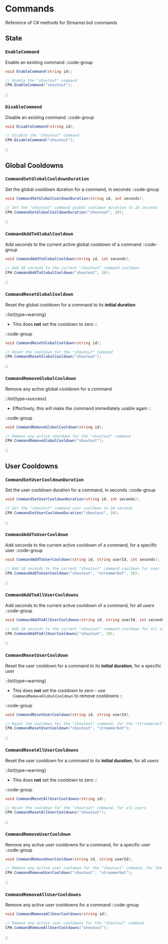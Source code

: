 # Commands
Reference of C# methods for Streamer.bot commands

## State
### `EnableCommand`
Enable an existing command
::code-group
  ```csharp [Method]
  void EnableCommand(string id);
  ```
  ```csharp [Example]
  // Enable the "shoutout" command
  CPH.EnableCommand("shoutout");
  ```
::

### `DisableCommand`
Disable an existing command
::code-group
  ```csharp [Method]
  void DisableCommand(string id);
  ```
  ```csharp [Example]
  // Disable the "shoutout" command
  CPH.DisableCommand("shoutout");
  ```
::

## Global Cooldowns
### `CommandSetGlobalCooldownDuration`
Set the global cooldown duration for a command, in seconds
::code-group
  ```csharp [Method]
  void CommandSetGlobalCooldownDuration(string id, int seconds);
  ```
  ```csharp [Example]
  // Set the "shoutout" command global cooldown duration to 10 seconds
  CPH.CommandSetGlobalCooldownDuration("shoutout", 10);
  ```
::

### `CommandAddToGlobalCooldown`
Add seconds to the current active global cooldown of a command
::code-group
  ```csharp [Method]
  void CommandAddToGlobalCooldown(string id, int seconds);
  ```
  ```csharp [Example]
  // Add 10 seconds to the current "shoutout" command cooldown
  CPH.CommandAddToGlobalCooldown("shoutout", 10);
  ```
::

### `CommandResetGlobalCooldown`
Reset the global cooldown for a command to its **initial duration**

::list{type=warning}
- This does **not** set the cooldown to zero
::

::code-group
  ```csharp [Method]
  void CommandResetGlobalCooldown(string id);
  ```
  ```csharp [Example]
  // Reset the cooldown for the "shoutout" command
  CPH.CommandResetGlobalCooldown("shoutout");
  ```
::

### `CommandRemoveGlobalCooldown`
Remove any active global cooldown for a command

::list{type=success}
- Effectively, this will make the command immediately usable again
::

::code-group
  ```csharp [Method]
  void CommandRemoveGlobalCooldown(string id);
  ```
  ```csharp [Example]
  // Remove any active cooldown for the "shoutout" command
  CPH.CommandRemoveGlobalCooldown("shoutout");
  ```
::

## User Cooldowns
### `CommandSetUserCooldownDuration`
Set the user cooldown duration for a command, in seconds
::code-group
  ```csharp [Method]
  void CommandSetUserCooldownDuration(string id, int seconds);
  ```
  ```csharp [Example]
  // Set the "shoutout" command user cooldown to 10 seconds
  CPH.CommandSetUserCooldownDuration("shoutout", 10);
  ```
::

### `CommandAddToUserCooldown`
Add seconds to the current active cooldown of a command, for a specific user
::code-group
  ```csharp [Method]
  void CommandAddToUserCooldown(string id, string userId, int seconds);
  ```
  ```csharp [Example]
  // Add 10 seconds to the current "shoutout" command cooldown for user "streamerbot"
  CPH.CommandAddToUserCooldown("shoutout", "streamerbot", 10);
  ```
::

### `CommandAddToAllUserCooldowns`
Add seconds to the current active cooldown of a command, for all users
::code-group
  ```csharp [Method]
  void CommandAddToAllUserCooldowns(string id, string userId, int seconds);
  ```
  ```csharp [Example]
  // Add 10 seconds to the current "shoutout" command cooldown for all users
  CPH.CommandAddToAllUserCooldowns("shoutout", 10);
  ```
::

### `CommandResetUserCooldown`
Reset the user cooldown for a command to its **initial duration**, for a specific user

::list{type=warning}
- This does **not** set the cooldown to zero - use `CommandRemoveGlobalCooldown` to remove cooldowns
::

::code-group
  ```csharp [Method]
  void CommandResetUserCooldown(string id, string userId);
  ```
  ```csharp [Example]
  // Reset the cooldown for the "shoutout" command, for the "streamerbot" user
  CPH.CommandResetUserCooldown("shoutout", "streamerbot");
  ```
::

### `CommandResetAllUserCooldowns`
Reset the user cooldown for a command to its **initial duration**, for all users

::list{type=warning}
- This does **not** set the cooldown to zero
::

::code-group
  ```csharp [Method]
  void CommandResetAllUserCooldowns(string id);
  ```
  ```csharp [Example]
  // Reset the cooldown for the "shoutout" command, for all users
  CPH.CommandResetAllUserCooldowns("shoutout");
  ```
::

### `CommandRemoveUserCooldown`
Remove any active user cooldowns for a command, for a specific user
::code-group
  ```csharp [Method]
  void CommandRemoveUserCooldown(string id, string userId);
  ```
  ```csharp [Example]
  // Remove any active user cooldown for the "shoutout" command, for the "streamerbot" user
  CPH.CommandRemoveUserCooldown("shoutout", "streamerbot");
  ```
::

### `CommandRemoveAllUserCooldowns`
Remove any active user cooldowns for a command
::code-group
  ```csharp [Method]
  void CommandRemoveAllUserCooldowns(string id);
  ```
  ```csharp [Example]
  // Remove any active user cooldowns for the "shoutout" command
  CPH.CommandRemoveAllUserCooldowns("shoutout");
  ```
::